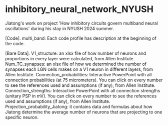 # inhibitory_neural_network_NYUSH
Jiatong's work on project 'How inhibitory circuits govern multiband neural oscillations' during his stay in NYUSH 2024 summer.

[Code].
multi_band: Each code profile has description at the beginning of the code.

[Bare Data].
V1_structure: an xlsx file of how number of neurons and proportions in every layer were calculated, from Allen Institute.
Num_TC_synapses: an xlsx file of how we determined the number of synapses each LGN cells makes on a V1 neuron in different layers, from Allen Institute.
Connection_probabilities: Interactive PowerPoint with all connection probabilities (at 75 micrometers). You can click on every number to see the references used and assumptions (if any), from Allen Institute.
Connection_strengths: Interactive PowerPoint with all connection strengths (unitary PSP in mV). You can click on every number to see the references used and assumptions (if any), from Allen Institute.
Projection_probability_Jiatong: it contains data and formulas about how Jiatong determine the average number of neurons that are projecting to one specific neuron.
